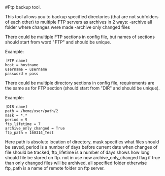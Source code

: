 #Ftp backup tool.


This tool allows you to backup specified directories (that are not subfolders of each other)
to multiple FTP servers as archives in 2 ways:
-archive all folder where changes were made
-archive only changed files


There could be multiple FTP sections in config file,
but names of sections should start from word "FTP" and should be unique.

Example:
```
[FTP name]
host = hostname
username = username
password = pass
```


There could be multiple directory sections in config file,
requirements are the same as for FTP section (should start from "DIR" and should be unique).

Example:
```
[DIR name]
path = /home/user/path/2
mask = *.*
period = 9
ftp_lifetime = 7
archive_only_changed = True
ftp_path = 160314_Test
```

Here path is absolute location of directory,
mask specifies what files should be saved,
period is a number of days before current date when changes of file should be tracked,
ftp_lifetime is a number of days shows how long should file be stored on ftp. not in use now
archive_only_changed flag if true than only changed files will be archived, all specified folder otherwise
ftp_path is a name of remote folder on ftp server.
